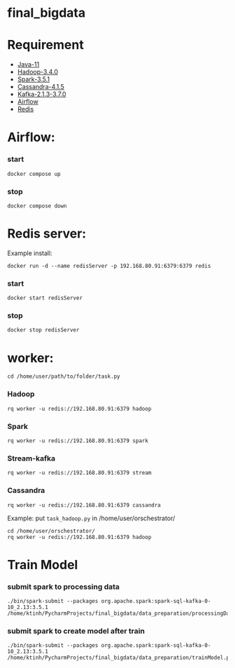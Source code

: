 # final_bigdata

# Requirement
- [Java-11](https://www.oracle.com/java/technologies/downloads/#java11)
- [Hadoop-3.4.0](https://hadoop.apache.org/docs/stable/hadoop-project-dist/hadoop-common/SingleCluster.html)
- [Spark-3.5.1](https://spark.apache.org/downloads.html)
- [Cassandra-4.1.5](https://cassandra.apache.org/doc/stable/cassandra/getting_started/installing.html)
- [Kafka-2.1.3-3.7.0](https://kafka.apache.org/quickstart)
- [Airflow](https://airflow.apache.org/docs/apache-airflow/stable/howto/docker-compose/index.html)
- [Redis](https://redis.io/docs/latest/operate/oss_and_stack/install/install-stack/docker/)
#  Airflow:
### start
```
docker compose up
```
### stop
```
docker compose down
```
# Redis server:
Example install:
```
docker run -d --name redisServer -p 192.168.80.91:6379:6379 redis
```
### start
```
docker start redisServer
```
### stop
```
docker stop redisServer
```
# worker:
```
cd /home/user/path/to/folder/task.py
```
### Hadoop
```
rq worker -u redis://192.168.80.91:6379 hadoop
```
### Spark 
```
rq worker -u redis://192.168.80.91:6379 spark
```
### Stream-kafka
```
rq worker -u redis://192.168.80.91:6379 stream
```
### Cassandra
```
rq worker -u redis://192.168.80.91:6379 cassandra
```
Example: put ``task_hadoop.py`` in /home/user/orschestrator/
````
cd /home/user/orschestrator/
rq worker -u redis://192.168.80.91:6379 hadoop
````
# Train Model
### submit spark to processing data
```
./bin/spark-submit --packages org.apache.spark:spark-sql-kafka-0-10_2.13:3.5.1 /home/ktinh/PycharmProjects/final_bigdata/data_preparation/processingData.py
```
### submit spark to create model after train
```
./bin/spark-submit --packages org.apache.spark:spark-sql-kafka-0-10_2.13:3.5.1 /home/ktinh/PycharmProjects/final_bigdata/data_preparation/trainModel.py
```
